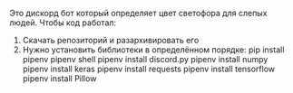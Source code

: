 Это дискорд бот который определяет цвет светофора для слепых людей.
Чтобы код работал:
1. Скачать репозиторий и разархивировать его
2. Нужно установить библиотеки в определённом порядке:
   pip install pipenv
   pipenv shell 
   pipenv install discord.py
   pipenv install numpy
   pipenv install keras
   pipenv install requests
   pipenv install tensorflow
   pipenv install Pillow
